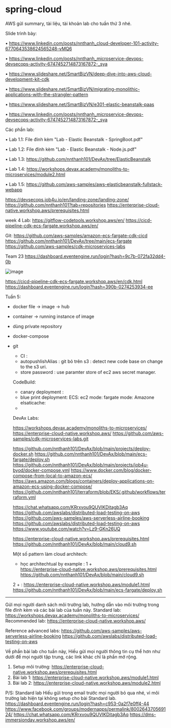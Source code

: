 # spring-cloud

AWS gửi summary, tài liệu, tài khoản lab cho tuần thứ 3 nhé. 

Slide trình bày:

•       https://www.linkedin.com/posts/nnthanh_cloud-developer-101-activity-6770643538624565248-vMQ6 

•       https://www.linkedin.com/posts/nnthanh_microservice-devops-devsecops-activity-6747452714873167872-_sya 

•       https://www.slideshare.net/SmartBizVN/deep-dive-into-aws-cloud-development-kit-cdk 

•       https://www.slideshare.net/SmartBizVN/migrating-monolithic-applications-with-the-strangler-pattern 

•       https://www.slideshare.net/SmartBizVN/e301-elastic-beanstalk-paas 

•       https://www.linkedin.com/posts/nnthanh_microservice-devops-devsecops-activity-6747452714873167872-_sya 

Các phần lab:

•       Lab 1.1: File đính kèm "Lab - Elastic Beanstalk - SpringBoot.pdf"

•  Lab 1.2: File đính kèm "Lab - Elastic Beanstalk - Node.js.pdf"

• Lab 1.3: https://github.com/nnthanh101/DevAx/tree/ElasticBeanstalk 

•       Lab 1.4: https://workshops.devax.academy/monoliths-to-microservices/module2.html 

•       Lab 1.5: https://github.com/aws-samples/aws-elasticbeanstalk-fullstack-webapp

https://devsecops.job4u.io/en/landing-zone/landing-zone/
https://github.com/nnthanh101?tab=repositories
https://enterprise-cloud-native.workshop.aws/prerequisites.html

week 4
Lab:
https://gitflow-codetools.workshop.aws/en/ 
https://cicd-pipeline-cdk-ecs-fargate.workshop.aws/en/ 

Git:
https://github.com/aws-samples/amazon-ecs-fargate-cdk-cicd
https://github.com/nnthanh101/DevAx/tree/main/ecs-fargate
https://github.com/aws-samples/cdk-microservices-labs


Team 23	https://dashboard.eventengine.run/login?hash=9c7b-072fa32dd4-0b

![image](https://user-images.githubusercontent.com/11538195/118352983-92ee3400-b58e-11eb-8e38-5521c89fd481.png)

https://cicd-pipeline-cdk-ecs-fargate.workshop.aws/en/cdk.html
https://dashboard.eventengine.run/login?hash=390b-0274253934-ee


Tuần 5:
+ docker file  -> image -> hub 
+ container -> running instance of image
+ dùng private repository

+ docker-compose 

- git 
  + CI : 
  + autopushlishAlias : git bỏ trên s3 : detect new code base on change to the s3 uri.
  + store password : use paramter store of ec2 aws secret manager.
  
  CodeBuild:
    + canary deployment : 
    + blue print deployment: 
  ECS:
    ec2 mode:
    fargate mode:
 Amazone elsaticache:
   + 
  
  DevAx Labs:
 
  https://workshops.devax.academy/monoliths-to-microservices/
  https://enterprise-cloud-native.workshop.aws/
  https://github.com/aws-samples/cdk-microservices-labs.git

  https://github.com/nnthanh101/DevAx/blob/main/projects/deploy-docker.sh
  https://github.com/nnthanh101/DevAx/blob/main/ecs-fargate/deploy.sh
  https://github.com/nnthanh101/DevAx/blob/main/projects/job4u-byod/docker-compose.yml
  https://www.docker.com/blog/docker-compose-from-local-to-amazon-ecs/
  https://aws.amazon.com/blogs/containers/deploy-applications-on-amazon-ecs-using-docker-compose/
  https://github.com/nnthanh101/terraform/blob/EKS/.github/workflows/terraform.yml
  
     https://chat.whatsapp.com/KRrxvou9QUVIKDitagb3Aq
     https://github.com/awslabs/distributed-load-testing-on-aws
     https://github.com/aws-samples/aws-serverless-airline-booking
     https://github.com/awslabs/distributed-load-testing-on-aws
     https://www.youtube.com/watch?v=Lz9-GKn26UQ
     
     https://enterprise-cloud-native.workshop.aws/prerequisites.html
     https://github.com/nnthanh101/DevAx/blob/main/cloud9.sh

  Một số pattern làm cloud architech: 
    + học architechtual by example :
     1 +  
        https://enterprise-cloud-native.workshop.aws/prerequisites.html
        https://github.com/nnthanh101/DevAx/blob/main/cloud9.sh
        
     2 + :
       https://enterprise-cloud-native.workshop.aws/module1.html
        https://github.com/nnthanh101/DevAx/blob/main/ecs-fargate/deploy.sh
 
---------------------------------------------------------------------------------------

Gửi mọi người danh sách môi trường lab, hướng dẫn vào môi trường trong file đính kèm và các bài lab của tuần này.
Standard lab: https://workshops.devax.academy/monoliths-to-microservices/
Recommended lab: https://enterprise-cloud-native.workshop.aws/

Reference advanced labs:
https://github.com/aws-samples/aws-serverless-airline-booking
https://github.com/awslabs/distributed-load-testing-on-aws

Về phần bài lab cho tuần này, Hiếu gửi mọi người thông tin cụ thể hơn như dưới để mọi người tập trung,
các link khác chỉ là phần mở rộng. 
1. Setup môi trường: https://enterprise-cloud-native.workshop.aws/prerequisites.html 
2. Bài lab 1: https://enterprise-cloud-native.workshop.aws/module1.html 
3. Bài lab 2: https://enterprise-cloud-native.workshop.aws/module2.html 

P/S: Standard lab Hiếu gửi trong email trước mọi người bỏ qua nhé, vì môi trường lab hiện tại không setup cho bài Standard lab.
https://dashboard.eventengine.run/login?hash=c953-0a2f7e0ff4-44
 https://www.facebook.com/groups/modernapps/permalink/800264370569124/
 https://chat.whatsapp.com/KRrxvou9QUVIKDitagb3Aq
 https://dms-immersionday.workshop.aws/en/

